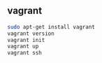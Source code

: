 ## vagrant

```bash
sudo apt-get install vagrant
vagrant version
vagrant init
vagrant up
vagrant ssh
```